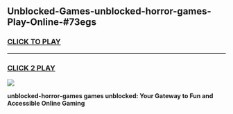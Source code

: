 
## Unblocked-Games-unblocked-horror-games-Play-Online-#73egs
<h3>
<a href="https://premium.freeplayer.one?title=unblocked-horror-games&ref=27F">CLICK TO PLAY</a></h3>
<hr>

<h3>
<a href="https://premium.freeplayer.one?title=unblocked-horror-games&ref=27F">CLICK 2 PLAY</a>
  
</h3>

<a href="https://premium.freeplayer.one?title=unblocked-horror-games&ref=27F"><img src="https://clearcache.store/games.png"></a>


**unblocked-horror-games games unblocked: Your Gateway to Fun and Accessible Online Gaming**
